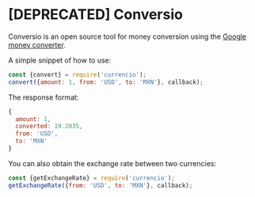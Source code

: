 # [DEPRECATED] Conversio

Conversio is an open source tool for money conversion using the [Google money converter](https://www.google.com/finance/converter).

A simple snippet of how to use:
```js
const {convert} = require('currencio');
convert({amount: 1, from: 'USD', to: 'MXN'}, callback);
```

The response format:
```js
{
  amount: 1,
  converted: 19.2035,
  from: 'USD',
  to: 'MXN'
}
```

You can also obtain the exchange rate between two currencies:
```js
const {getExchangeRate} = require('currencio');
getExchangeRate({from: 'USD', to: 'MXN'}, callback);
```
